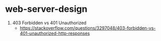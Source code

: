 # web-server-design
1. 403 Forbidden vs 401 Unauthorized
   - https://stackoverflow.com/questions/3297048/403-forbidden-vs-401-unauthorized-http-responses
